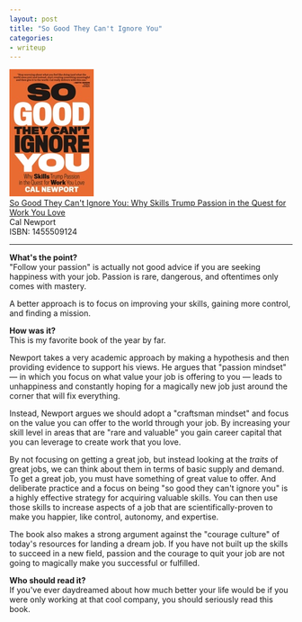 ```yaml
---
layout: post
title: "So Good They Can't Ignore You"
categories:
- writeup
---
```


![](/static/so-good.jpg)  
[So Good They Can't Ignore You: Why Skills Trump Passion in the Quest for Work You Love][link]   
Cal Newport    
ISBN: 1455509124    

---

**What's the point?**  
"Follow your passion" is actually not good advice if you are seeking happiness
with your job. Passion is rare, dangerous, and oftentimes only comes with mastery.

A better approach is to focus on improving your skills, gaining more control, and
finding a mission.

**How was it?**  
This is my favorite book of the year by far.

Newport takes a very academic approach by making a hypothesis and then providing
evidence to support his views. He argues that "passion mindset" &mdash; in which
you focus on what value your job is offering to you &mdash; leads to unhappiness
and constantly hoping for a magically new job just around the corner that will fix
everything.

Instead, Newport argues we should adopt a "craftsman mindset" and focus on the
value you can offer to the world through your job. By increasing your skill level
in areas that are "rare and valuable" you gain career capital that you can leverage
to create work that you love.

By not focusing on getting a great job, but instead looking at the *traits* of 
great jobs, we can think about them in terms of basic supply and demand. To get
a great job, you must have something of great value to offer. And deliberate 
practice and a focus on being "so good they can't ignore you" is a highly effective
strategy for acquiring valuable skills. You can then use those skills to increase
aspects of a job that are scientifically-proven to make you happier, like control, 
autonomy, and expertise.

The book also makes a strong argument against the "courage culture" of today's 
resources for landing a dream job. If you have not built up the skills to succeed
in a new field, passion and the courage to quit your job are not going to magically
make you successful or fulfilled.

**Who should read it?**  
If you've ever daydreamed about how much better your life would be if you were
only working at that cool company, you should seriously read this book.

[link]: http://www.amazon.com/exec/obidos/ASIN/1455509124/ref=nosim&tag=bookreview0a1-20
